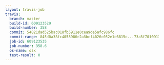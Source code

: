 ```yaml
---
layout: travis-job
travis:
  branch: master
  build-id: 609123529
  build-number: 358
  commit: 54821dad525bac018fb5911e0cea9de5afc986fc
  commit-range: 845d0a38fc4053980e2a8bcf4026c052e1e6815c...73a3f70109138f4cf13e110464cb8c07897aa54e
  job-id: 609123535
  job-number: 358.6
  os-name: osx
  test-result: 0
---
```

